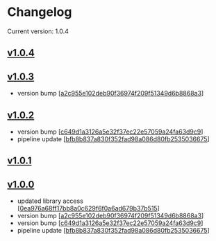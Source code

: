 # Changelog
Current version: 1.0.4


## [v1.0.4](https://github.com/judemanutd/nextjs-lambda/releases/tag/v1.0.3...v1.0.4)



## [v1.0.3](https://github.com/judemanutd/nextjs-lambda/releases/tag/v1.0.2...v1.0.3)

* version bump [[a2c955e102deb90f36974f209f51349d6b8868a3](https://github.com/judemanutd/nextjs-lambda/commit/a2c955e102deb90f36974f209f51349d6b8868a3)]


## [v1.0.2](https://github.com/judemanutd/nextjs-lambda/releases/tag/v1.0.1...v1.0.2)

* version bump [[c649d1a3126a5e32f37ec22e57059a24fa63d9c9](https://github.com/judemanutd/nextjs-lambda/commit/c649d1a3126a5e32f37ec22e57059a24fa63d9c9)]
* pipeline update [[bfb8b837a830f352fad98a086d80fb2535036675](https://github.com/judemanutd/nextjs-lambda/commit/bfb8b837a830f352fad98a086d80fb2535036675)]


## [v1.0.1](https://github.com/judemanutd/nextjs-lambda/releases/tag/v1.0.0...v1.0.1)



## [v1.0.0](https://github.com/judemanutd/nextjs-lambda/releases/tag/v1.0.0)

* updated library access [[0ea976a68ff17bb8a0c629f6f0a6ad679b37b515](https://github.com/judemanutd/nextjs-lambda/commit/0ea976a68ff17bb8a0c629f6f0a6ad679b37b515)]
* version bump [[a2c955e102deb90f36974f209f51349d6b8868a3](https://github.com/judemanutd/nextjs-lambda/commit/a2c955e102deb90f36974f209f51349d6b8868a3)]
* version bump [[c649d1a3126a5e32f37ec22e57059a24fa63d9c9](https://github.com/judemanutd/nextjs-lambda/commit/c649d1a3126a5e32f37ec22e57059a24fa63d9c9)]
* pipeline update [[bfb8b837a830f352fad98a086d80fb2535036675](https://github.com/judemanutd/nextjs-lambda/commit/bfb8b837a830f352fad98a086d80fb2535036675)]